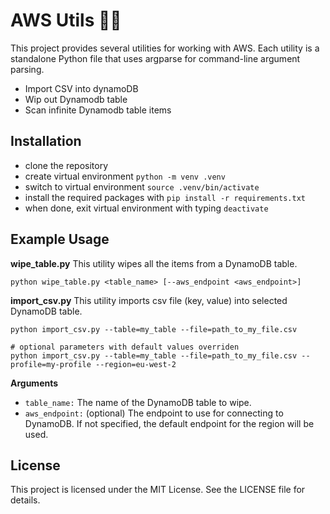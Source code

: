 # AWS Utils 👨‍💻
This project provides several utilities for working with AWS. Each utility is a standalone Python file that uses argparse for command-line argument parsing.

- Import CSV into dynamoDB 
- Wip out Dynamodb table
- Scan infinite Dynamodb table items

## Installation
- clone the repository
- create virtual environment `python -m venv .venv`
- switch to virtual environment `source .venv/bin/activate`
- install the required packages with `pip install -r requirements.txt`
- when done, exit virtual environment with typing `deactivate`

## Example Usage
__wipe_table.py__
This utility wipes all the items from a DynamoDB table.
```
python wipe_table.py <table_name> [--aws_endpoint <aws_endpoint>]
```
__import_csv.py__
This utility imports csv file (key, value) into selected DynamoDB table.
```
python import_csv.py --table=my_table --file=path_to_my_file.csv

# optional parameters with default values overriden
python import_csv.py --table=my_table --file=path_to_my_file.csv --profile=my-profile --region=eu-west-2
```

**Arguments**
- `table_name:` The name of the DynamoDB table to wipe.
- `aws_endpoint:` (optional) The endpoint to use for connecting to DynamoDB. If not specified, the default endpoint for the region will be used.

## License
This project is licensed under the MIT License. See the LICENSE file for details.
